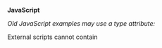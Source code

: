 **JavaScript**

_Old JavaScript examples may use a type attribute: <script type="text/javascript">.
The type attribute is not required. JavaScript is the default scripting language in HTML._

Scripts can be placed in the <body>, or in the <head> section of an HTML page, or in both.

_Placing scripts at the bottom of the <body> element improves the display speed, because script interpretation slows down the display._
  
External scripts are practical when the same code is used in many different web pages. JavaScript files have the file extension **.js.**
To use an external script, put the name of the script file in the src (source) attribute of a <script> tag:
  
_Example: <script src="myScript.js"></script>_

External scripts cannot contain <script> tags.
  
Placing scripts in external files has some advantages:
1) It separates HTML and code (versioning? )
2) It makes HTML and JavaScript easier to read and maintain (teamwork? debug? )
3) Cached JavaScript files can speed up page loads 

External scripts can be referenced with a **full URL** or with a **path relative** to the current web page.

JavaScript can "display" data in different ways:
1) Writing into an HTML element, using innerHTML.
To access an HTML element, JavaScript can use the **document.getElementById(id)**.innerHTML method. The **id attribute** defines the HTML element. The **innerHTML property** [defines the HTML content](https://www.w3schools.com/js/tryit.asp?filename=tryjs_output_dom).

2) Writing into the HTML output using **document.write()**. For testing purposes, it is convenient to use. _Using document.write() after an HTML document is loaded, [will delete all existing HTML](https://www.w3schools.com/js/tryit.asp?filename=tryjs_output_write_over)_ 

3) Writing into [an alert box](https://www.w3schools.com/js/tryit.asp?filename=tryjs_output_alert), using **window.alert()** method.

4) Writing into the browser console, using **console.log()**. For debugging (F12) [purposes mainly](https://www.w3schools.com/js/tryit.asp?filename=tryjs_output_console).

